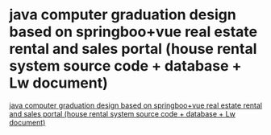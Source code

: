 # java computer graduation design based on springboo+vue real estate rental and sales portal (house rental system source code + database + Lw document)
[java computer graduation design based on springboo+vue real estate rental and sales portal (house rental system source code + database + Lw document)](https://aiwithcloud.com/2022/09/15/java_computer_graduation_design_based_on_springboovue_real_estate_rental_and_sales_portal_house_rental_system_source_code__database__lw_document/)